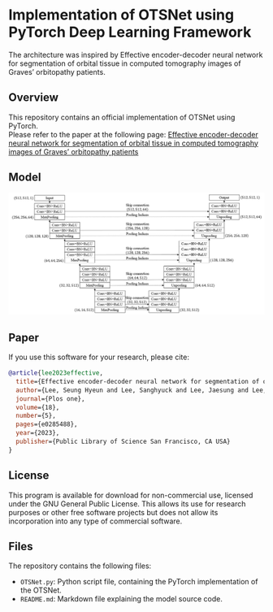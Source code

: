  
# Implementation of OTSNet using PyTorch Deep Learning Framework
 
The architecture was inspired by Effective encoder-decoder neural network for segmentation of orbital tissue in computed tomography images of Graves’ orbitopathy patients. 

## Overview
This repository contains an official implementation of OTSNet using PyTorch.<br/>
Please refer to the paper at the following page: 
[Effective encoder-decoder neural network for segmentation of orbital tissue in computed tomography images of Graves’ orbitopathy patients]([https://ieeexplore.ieee.org/document/8964956?denie]](https://journals.plos.org/plosone/article?id=10.1371/journal.pone.0285488) "Visit")

## Model
![Local Image](OTSNet.png "OTSNet")
## Paper
If you use this software for your research, please cite:

```bibtex
@article{lee2023effective,
  title={Effective encoder-decoder neural network for segmentation of orbital tissue in computed tomography images of Graves’ orbitopathy patients},
  author={Lee, Seung Hyeun and Lee, Sanghyuck and Lee, Jaesung and Lee, Jeong Kyu and Moon, Nam Ju},
  journal={Plos one},
  volume={18},
  number={5},
  pages={e0285488},
  year={2023},
  publisher={Public Library of Science San Francisco, CA USA}
}
```

## License
This program is available for download for non-commercial use, licensed under the GNU General Public License. This allows its use for research purposes or other free software projects but does not allow its incorporation into any type of commercial software.

## Files
The repository contains the following files:

- `OTSNet.py`: Python script file, containing the PyTorch implementation of the OTSNet.
- `README.md`: Markdown file explaining the model source code.

